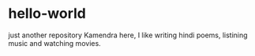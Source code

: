 # hello-world
just another repository
Kamendra here, I like writing hindi poems, listining music and watching movies.

